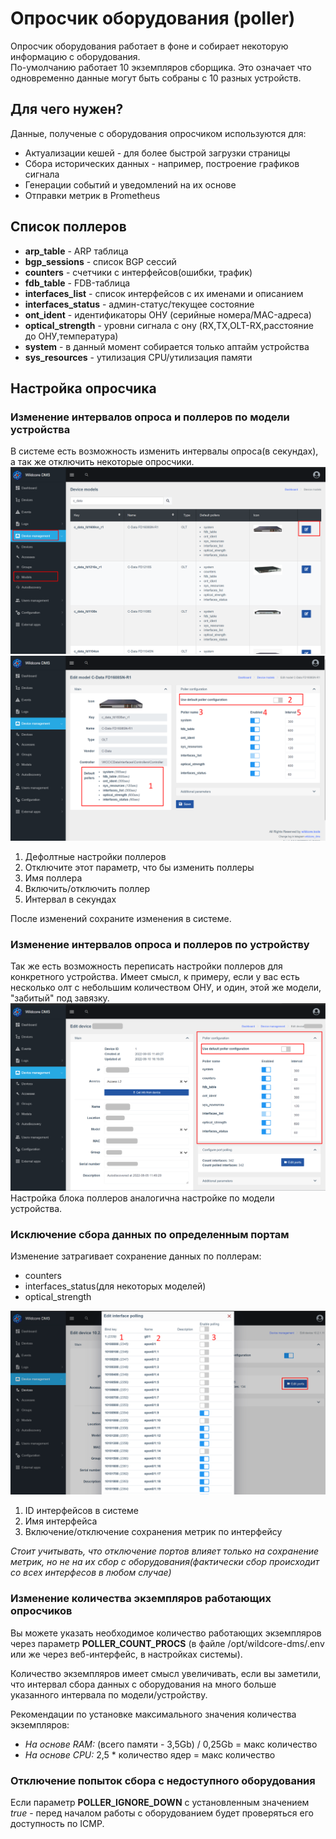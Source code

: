 # Опросчик оборудования (poller)
Опросчик оборудования работает в фоне и собирает некоторую информацию с оборудования.       
По-умолчанию работает 10 экземпляров сборщика. Это означает что одновременно данные могут быть собраны с 10 разных устройств.   

## Для чего нужен?
Данные, полученые с оборудования опросчиком используются для: 

* Актуализации кешей - для более быстрой загрузки страницы
* Сбора исторических данных - например, построение графиков сигнала
* Генерации событий и уведомлений на их основе
* Отправки метрик в Prometheus 

## Список поллеров
* **arp_table** - ARP таблица
* **bgp_sessions** - список BGP сессий
* **counters** - счетчики с интерфейсов(ошибки, трафик)
* **fdb_table** - FDB-таблица
* **interfaces_list** - список интерфейсов с их именами и описанием
* **interfaces_status** - админ-статус/текущее состояние
* **ont_ident** - идентификаторы ОНУ (серийные номера/MAC-адреса)
* **optical_strength** - уровни сигнала с ону (RX,TX,OLT-RX,расстояние до ОНУ,температура)
* **system** - в данный момент собирается только аптайм устройства
* **sys_resources** - утилизация CPU/утилизация памяти

## Настройка опросчика
### Изменение интервалов опроса и поллеров по модели устройства
В системе есть возможность изменить интервалы опроса(в секундах), а так же отключить некоторые опросчики.  
![](../assets/device_models.png)
![](../assets/edit-device-model.png)

1. Дефолтные настройки поллеров
2. Отключите этот параметр, что бы изменить поллеры
3. Имя поллера
4. Включить/отключить поллер
5. Интервал в секундах

После изменений сохраните изменения в системе. 

### Изменение интервалов опроса и поллеров по устройству
Так же есть возможность переписать настройки поллеров для конкретного устройства. Имеет смысл, к примеру, если у вас есть несколько олт с небольшим количеством ОНУ, и один, этой же модели, "забитый" под завязку. 
![](../assets/edit_device_pollers.png)
Настройка блока поллеров аналогична настройке по модели устройства.

### Исключение сбора данных по определенным портам 
Изменение затрагивает сохранение данных по поллерам: 

* counters
* interfaces_status(для некоторых моделей)
* optical_strength

![](../assets/edit_interfaces_poll.png)

1. ID интерфейсов в системе 
2. Имя интерфейса
3. Включение/отключение сохранения метрик по интерфейсу   

_Стоит учитывать, что отключение портов влияет только на сохранение метрик, но не на их сбор с оборудования(фактически сбор происходит со всех интерфесов в любом случае)_ 


### Изменение количества экземпляров работающих опросчиков
Вы можете указать необходимое количество работающих экземпляров через параметр **POLLER_COUNT_PROCS** (в файле /opt/wildcore-dms/.env или же через веб-интерфейс, в настройках системы).     
     
Количество экземпляров имеет смысл увеличивать, если вы заметили, что интервал сбора данных с оборудования на много больше указанного интервала по модели/устройству.    
        
Рекомендации по установке максимального значения количества экземпляров: 

* _На основе RAM:_ (всего памяти - 3,5Gb) / 0,25Gb = макс количество
* _На основе CPU:_ 2,5 * количество ядер = макс количество 
 

### Отключение попыток сбора с недоступного оборудования
Если параметр **POLLER_IGNORE_DOWN** с установленным значением _true_ - перед началом работы с оборудованием будет проверяться его доступность по ICMP.  
